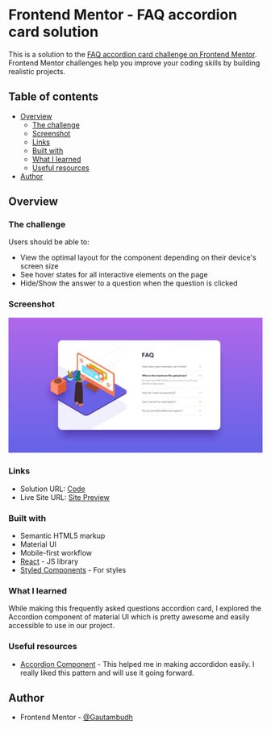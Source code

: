 # Frontend Mentor - FAQ accordion card solution

This is a solution to the [FAQ accordion card challenge on Frontend Mentor](https://www.frontendmentor.io/challenges/faq-accordion-card-XlyjD0Oam). Frontend Mentor challenges help you improve your coding skills by building realistic projects. 

## Table of contents

- [Overview](#overview)
  - [The challenge](#the-challenge)
  - [Screenshot](#screenshot)
  - [Links](#links)
  - [Built with](#built-with)
  - [What I learned](#what-i-learned)
  - [Useful resources](#useful-resources)
- [Author](#author)

## Overview

### The challenge

Users should be able to:

- View the optimal layout for the component depending on their device's screen size
- See hover states for all interactive elements on the page
- Hide/Show the answer to a question when the question is clicked

### Screenshot

![Desktop view](./src/assets/design/desktop-design.jpg)

### Links

- Solution URL: [Code](https://github.com/Gautambudh/FAQ-Accordion-card.git)
- Live Site URL: [Site Preview](https://644ff304a83fe900bfd7f202--dreamy-starlight-c5cff8.netlify.app/)

### Built with

- Semantic HTML5 markup
- Material UI
- Mobile-first workflow
- [React](https://reactjs.org/) - JS library
- [Styled Components](https://styled-components.com/) - For styles

### What I learned

While making this frequently asked questions accordion card, I explored the Accordion component of material UI which is pretty awesome and easily accessible to use in our project.


### Useful resources

- [Accordion Component](https://mui.com/material-ui/react-accordion/) - This helped me in making accordidon easily. I really liked this pattern and will use it going forward.

## Author

- Frontend Mentor - [@Gautambudh](https://www.frontendmentor.io/profile/Gautambudh)